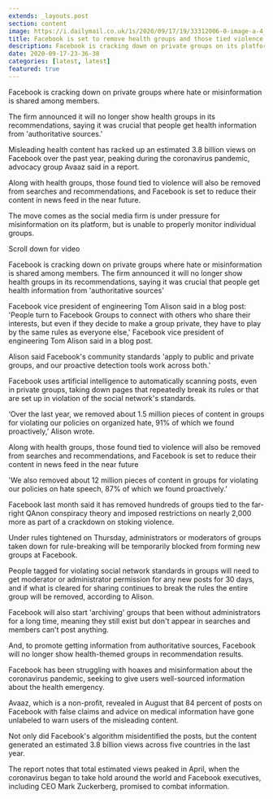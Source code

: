```yaml
---
extends: _layouts.post
section: content
image: https://i.dailymail.co.uk/1s/2020/09/17/19/33312006-0-image-a-4_1600366747296.jpg 
title: Facebook is set to remove health groups and those tied violence in recommendations 
description: Facebook is cracking down on private groups on its platform in a bid to combat misinformation and hate speech. Both health groups and those tied to violence will be removed from recommendations. 
date: 2020-09-17-23-36-38 
categories: [latest, latest] 
featured: true 
--- 
```

Facebook is cracking down on private groups where hate or misinformation is shared among members.

The firm announced it will no longer show health groups in its recommendations, saying it was crucial that people get health information from 'authoritative sources.'

Misleading health content has racked up an estimated 3.8 billion views on Facebook over the past year, peaking during the coronavirus pandemic, advocacy group Avaaz said in a report. 

Along with health groups, those found tied to violence will also be removed from searches and recommendations, and Facebook is set to reduce their content in news feed in the near future.

The move comes as the social media firm is under pressure for misinformation on its platform, but is unable to properly monitor individual groups.

Scroll down for video 

Facebook is cracking down on private groups where hate or misinformation is shared among members. The firm announced it will no longer show health groups in its recommendations, saying it was crucial that people get health information from 'authoritative sources'

Facebook vice president of engineering Tom Alison said in a blog post: 'People turn to Facebook Groups to connect with others who share their interests, but even if they decide to make a group private, they have to play by the same rules as everyone else,' Facebook vice president of engineering Tom Alison said in a blog post.

Alison said Facebook's community standards 'apply to public and private groups, and our proactive detection tools work across both.'

Facebook uses artificial intelligence to automatically scanning posts, even in private groups, taking down pages that repeatedly break its rules or that are set up in violation of the social network's standards.

‘Over the last year, we removed about 1.5 million pieces of content in groups for violating our policies on organized hate, 91% of which we found proactively,’ Alison wrote.

Along with health groups, those found tied to violence will also be removed from searches and recommendations, and Facebook is set to reduce their content in news feed in the near future

'We also removed about 12 million pieces of content in groups for violating our policies on hate speech, 87% of which we found proactively.’

Facebook last month said it has removed hundreds of groups tied to the far-right QAnon conspiracy theory and imposed restrictions on nearly 2,000 more as part of a crackdown on stoking violence.

Under rules tightened on Thursday, administrators or moderators of groups taken down for rule-breaking will be temporarily blocked from forming new groups at Facebook.

People tagged for violating social network standards in groups will need to get moderator or administrator permission for any new posts for 30 days, and if what is cleared for sharing continues to break the rules the entire group will be removed, according to Alison.

Facebook will also start 'archiving' groups that been without administrators for a long time, meaning they still exist but don't appear in searches and members can't post anything.

And, to promote getting information from authoritative sources, Facebook will no longer show health-themed groups in recommendation results.

Facebook has been struggling with hoaxes and misinformation about the coronavirus pandemic, seeking to give users well-sourced information about the health emergency.

Avaaz, which is a non-profit, revealed in August that 84 percent of posts on Facebook with false claims and advice on medical information have gone unlabeled to warn users of the misleading content.

Not only did Facebook's algorithm misidentified the posts, but the content generated an estimated 3.8 billion views across five countries in the last year.

The report notes that total estimated views peaked in April, when the coronavirus began to take hold around the world and Facebook executives, including CEO Mark Zuckerberg, promised to combat information.

